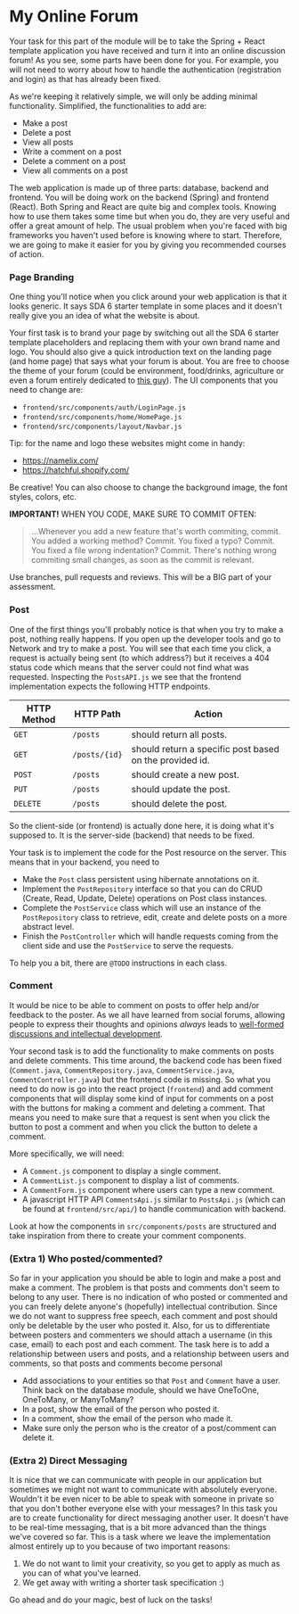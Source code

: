 # My Online Forum

Your task for this part of the module will be to take the Spring + React template 
application you have received and turn it into an online discussion forum! As you 
see, some parts have been done for you. For example, you will not need to worry about how
to handle the authentication (registration and login) as that has already been fixed.

As we're keeping it relatively simple, we will only be adding minimal functionality.
Simplified, the functionalities to add are:
- Make a post 
- Delete a post
- View all posts
- Write a comment on a post
- Delete a comment on a post
- View all comments on a post

The web application is made up of three parts: database, backend and frontend. You will
be doing work on the backend (Spring) and frontend (React). Both Spring and React are
quite big and complex tools. Knowing how to use them takes some time but when you do,
they are very useful and offer a great amount of help. The usual problem when you're
faced with big frameworks you haven't used before is knowing where to start. Therefore,
we are going to make it easier for you by giving you recommended courses of action.

### Page Branding
One thing you'll notice when you click around your web application is that it looks generic. It says SDA 6 starter
template in some places and it doesn't really give you an idea of what the website is about.

Your first task is
to brand your page by switching out all the SDA 6 starter template placeholders and replacing them with your own
brand name and logo. You should also give a quick introduction text on the landing page (and home page) that says what your forum is about.
You are free to choose the theme of your forum (could be environment, food/drinks, agriculture or even a forum entirely dedicated
to [this guy](https://upload.wikimedia.org/wikipedia/commons/7/7b/Richard_Stallman_-_F%C3%AAte_de_l%27Humanit%C3%A9_2014_-_010.jpg)).
The UI components that you need to change are:
​
- `frontend/src/components/auth/LoginPage.js`
- `frontend/src/components/home/HomePage.js`
- `frontend/src/components/layout/Navbar.js`


Tip: for the name and logo these websites might come in handy:
- https://namelix.com/
- https://hatchful.shopify.com/

Be creative! You can also choose to change the background image, the font styles, colors, etc.

**IMPORTANT!** WHEN YOU CODE, MAKE SURE TO COMMIT OFTEN:
>>>
> ...Whenever you add a new feature that's worth commiting, commit. You added a working method? Commit. You fixed a 
>typo? Commit. You fixed a file wrong indentation? Commit. There's nothing wrong commiting small changes, as soon as 
>the commit is relevant.

Use branches, pull requests and reviews. This will be a BIG part of your assessment.

### Post
One of the first things you'll probably notice is that when you try to make a post, nothing really happens. If you
open up the developer tools and go to Network and try to make a post. You will see that each time you click, a request
is actually being sent (to which address?) but it receives a 404 status code which means that the server could not
find what was requested. Inspecting the `PostsAPI.js` we see that the frontend implementation expects the following HTTP endpoints.

| HTTP Method | HTTP Path | Action |
| ------------|-----------|--------|
| `GET` |`/posts` | should return all posts. |
| `GET` | `/posts/{id}` |should return a specific post based on the provided id.|
| `POST`| `/posts` | should create a new post.|
| `PUT` | `/posts` | should update the post.|
| `DELETE` | `/posts` | should delete the post.|

So the client-side (or frontend) is actually done here, it is doing what it's supposed to.
It is the server-side (backend) that needs to be fixed.

Your task is to implement the code for the Post resource on the server. This means that in your backend, you need to
- Make the `Post` class persistent using hibernate annotations on it.
- Implement the `PostRepository` interface so that you can do CRUD (Create, Read, Update, Delete) operations on Post class instances.
- Complete the `PostService` class which will use an instance of the `PostRepository` class to retrieve, edit, create and
delete posts on a more abstract level.
- Finish the `PostController` which will handle requests coming from the client side and use the `PostService` to serve
the requests.
 
 To help you a bit, there are `@TODO` instructions in each class.

### Comment
It would be nice to be able to comment on posts to offer help and/or feedback to the poster. As we all have learned from social
forums, allowing people to express their thoughts and opinions _always_ leads to [well-formed discussions and intellectual
development](https://beckyyk.files.wordpress.com/2010/09/screen-shot-2010-09-28-at-7-13-39-am.png).

Your second task is to add the functionality to make comments on posts and delete comments. This time around, the backend code has been fixed
(`Comment.java`, `CommentRepository.java`, `CommentService.java`, `CommentController.java`)
but the frontend code is missing. So what you need to do now is go into the react project (`frontend`) and add
comment components that will display some kind of input for comments on a post with the buttons for
making a comment and deleting a comment. That means you need to make sure that a request is sent when you click
the button to post a comment and when you click the button to delete a comment.

More specifically, we will need:
- A `Comment.js` component to display a single comment.
- A `CommentList.js` component to display a list of comments.
- A `CommentForm.js` component where users can type a new comment.
- A javascript HTTP API `CommentsApi.js` similar to `PostsApi.js` (which can be found at `frontend/src/api/`) to handle 
communication with backend.

Look at how the components in `src/components/posts` are structured and take inspiration from there to create your
comment components.

### (Extra 1) Who posted/commented?
So far in your application you should be able to login and make a post and make a comment. The problem is that posts and
comments don't seem to belong to any user. There is no indication of who posted or commented and you can freely delete 
anyone's (hopefully) intellectual contribution. Since we do not want to suppress free speech, each comment and post
should only be deletable by the user who posted it. Also, for us to differentiate between posters and commenters we 
should attach a username (in this case, email) to each post and each comment. The task here is to add a relationship
between users and posts, and a relationship between users and comments, so that posts and comments become personal
- Add associations to your entities so that `Post` and `Comment` have a user.
Think back on the database module, should we have OneToOne, OneToMany, or ManyToMany?
- In a post, show the email of the person who posted it.
- In a comment, show the email of the person who made it.
- Make sure only the person who is the creator of a post/comment can delete it.

### (Extra 2) Direct Messaging
It is nice that we can communicate with people in our application but sometimes we might not want to communicate with
absolutely everyone. Wouldn't it be even nicer to be able to speak with someone in private so that you don't bother
everyone else with your messages? In this task you are to create functionality for direct messaging another user. It
doesn't have to be real-time messaging, that is a bit more advanced than the things we've covered so far. This
is a task where we leave the implementation almost entirely up to you because of two important reasons:
1. We do not want to limit your creativity, so you get to apply as much as you can of what you've learned.
2. We get away with writing a shorter task specification :) 

Go ahead and do your magic, best of luck on the tasks!